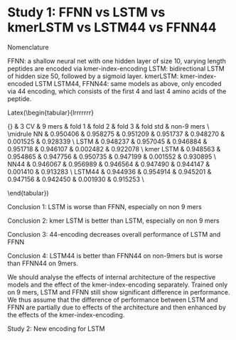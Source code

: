 # Study 1: FFNN vs LSTM vs kmerLSTM vs LSTM44 vs FFNN44

Nomenclature

FFNN: a shallow neural net with one hidden layer of size 10, varying length peptides are encoded via kmer-index-encoding 
LSTM: bidirectional LSTM of hidden size 50, followed by a sigmoid layer.
kmerLSTM: kmer-index-encoded LSTM 
LSTM44, FFNN44: same models as above, only encoded via 44 encoding, which consists of the first 4 and last 4 amino acids of the peptide. 



Latex(\begin{tabular}{lrrrrrrr}

{} &      3 CV &    9 mers &    fold 1 &    fold 2 &    fold 3 &  fold std &  non-9 mers \\
\midrule
NN        &  0.950406 &  0.958275 &  0.951209 &  0.951737 &  0.948270 &  0.001525 &    0.928339 \\
LSTM      &  0.948237 &  0.957045 &  0.946884 &  0.951718 &  0.946107 &  0.002482 &    0.922078 \\
kmer LSTM &  0.948563 &  0.954865 &  0.947756 &  0.950735 &  0.947199 &  0.001552 &    0.930895 \\
NN44      &  0.946067 &  0.956989 &  0.946564 &  0.947490 &  0.944147 &  0.001410 &    0.913283 \\
LSTM44    &  0.944936 &  0.954914 &  0.945201 &  0.947156 &  0.942450 &  0.001930 &    0.915253 \\

\end{tabular})


Conclusion 1: LSTM is worse than FFNN, especially on non 9 mers

Conclusion 2: kmer LSTM is better than LSTM, especially on non 9 mers

Conclusion 3: 44-encoding decreases overall performance of LSTM and FFNN

Conclusion 4: LSTM44 is better than FFNN44 on non-9mers but is worse than FFNN44 on 9mers.

We should analyse the effects of internal architecture of the respective models and the effect of the kmer-index-encoding separately. Trained only on 9 mers, LSTM and FFNN still show significant difference in performance. We thus assume that the difference of performance between LSTM and FFNN are partially due to effects of the architecture and then enhanced by the effects of the kmer-index-encoding. 

Study 2: New encoding for LSTM

